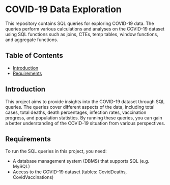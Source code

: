 # COVID-19 Data Exploration

This repository contains SQL queries for exploring COVID-19 data. The queries perform various calculations and analyses on the COVID-19 dataset using SQL functions such as joins, CTEs, temp tables, window functions, and aggregate functions.

## Table of Contents
- [Introduction](#introduction)
- [Requirements](#requirements)

## Introduction

This project aims to provide insights into the COVID-19 dataset through SQL queries. The queries cover different aspects of the data, including total cases, total deaths, death percentages, infection rates, vaccination progress, and population statistics. By running these queries, you can gain a better understanding of the COVID-19 situation from various perspectives.

## Requirements

To run the SQL queries in this project, you need:

- A database management system (DBMS) that supports SQL (e.g. MySQL)
- Access to the COVID-19 dataset (tables: CovidDeaths, CovidVaccinations)



